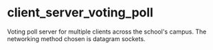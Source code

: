 # client_server_voting_poll
Voting poll server for multiple clients across the school's campus.
The networking method chosen is datagram sockets.
